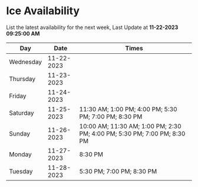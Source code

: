 # Ice Availability

List the latest availability for the next week, Last Update at **11-22-2023 09:25:00 AM**

| Day         | Date        | Times       |
| ----------- | ----------- | ----------- |
|Wednesday|11-22-2023||
|Thursday|11-23-2023||
|Friday|11-24-2023||
|Saturday|11-25-2023|11:30 AM; 1:00 PM; 4:00 PM; 5:30 PM; 7:00 PM; 8:30 PM|
|Sunday|11-26-2023|10:00 AM; 11:30 AM; 1:00 PM; 2:30 PM; 4:00 PM; 5:30 PM; 7:00 PM; 8:30 PM|
|Monday|11-27-2023|8:30 PM|
|Tuesday|11-28-2023|5:30 PM; 7:00 PM; 8:30 PM|
